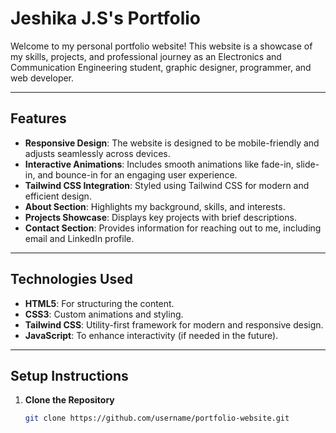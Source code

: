# Jeshika J.S's Portfolio

Welcome to my personal portfolio website! This website is a showcase of my skills, projects, and professional journey as an Electronics and Communication Engineering student, graphic designer, programmer, and web developer.

---

## Features

- **Responsive Design**: The website is designed to be mobile-friendly and adjusts seamlessly across devices.
- **Interactive Animations**: Includes smooth animations like fade-in, slide-in, and bounce-in for an engaging user experience.
- **Tailwind CSS Integration**: Styled using Tailwind CSS for modern and efficient design.
- **About Section**: Highlights my background, skills, and interests.
- **Projects Showcase**: Displays key projects with brief descriptions.
- **Contact Section**: Provides information for reaching out to me, including email and LinkedIn profile.

---

## Technologies Used

- **HTML5**: For structuring the content.
- **CSS3**: Custom animations and styling.
- **Tailwind CSS**: Utility-first framework for modern and responsive design.
- **JavaScript**: To enhance interactivity (if needed in the future).

---

## Setup Instructions

1. **Clone the Repository**  
   ```bash
   git clone https://github.com/username/portfolio-website.git
